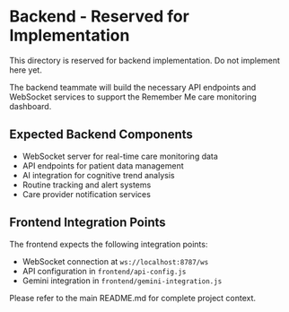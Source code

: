 # Backend - Reserved for Implementation

This directory is reserved for backend implementation. Do not implement here yet.

The backend teammate will build the necessary API endpoints and WebSocket services to support the Remember Me care monitoring dashboard.

## Expected Backend Components

- WebSocket server for real-time care monitoring data
- API endpoints for patient data management
- AI integration for cognitive trend analysis
- Routine tracking and alert systems
- Care provider notification services

## Frontend Integration Points

The frontend expects the following integration points:
- WebSocket connection at `ws://localhost:8787/ws`
- API configuration in `frontend/api-config.js`
- Gemini integration in `frontend/gemini-integration.js`

Please refer to the main README.md for complete project context.
